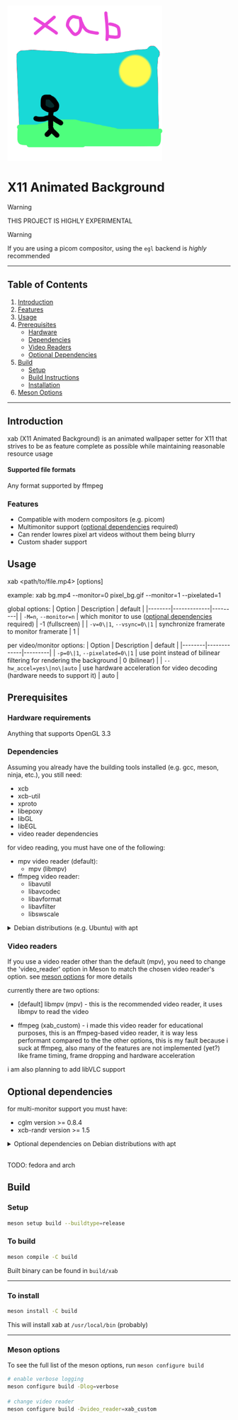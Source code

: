 <img src="res/logo.webp" alt="logo" style="width:25em;"/>

# __X11 Animated Background__

> [!WARNING]
> THIS PROJECT IS HIGHLY EXPERIMENTAL

> [!WARNING]
> If you are using a picom compositor, using the `egl` backend is *highly* recommended

---

## Table of Contents
1. [Introduction](#introduction)
2. [Features](#features)
3. [Usage](#usage)
4. [Prerequisites](#prerequisites)
   - [Hardware](#hardware-requirements)
   - [Dependencies](#dependencies)
   - [Video Readers](#video-readers)
   - [Optional Dependencies](#optional-dependencies)
5. [Build](#build)
   - [Setup](#setup)
   - [Build Instructions](#to-build)
   - [Installation](#to-install)
7. [Meson Options](#meson-options)
<!-- ill do them later -->
<!-- 8. [Contributing](#contributing) -->
<!-- 9. [License](#license) -->

---

## Introduction
xab (X11 Animated Background) is an animated wallpaper setter for X11 that
strives to be as feature complete as possible while maintaining reasonable resource usage
<!-- TODO: video -->

#### Supported file formats
Any format supported by ffmpeg

### Features
- Compatible with modern compositors (e.g. picom)
- Multimonitor support ([optional dependencies](#optional-dependencies) required)
- Can render lowres pixel art videos without them being blurry
- Custom shader support

## Usage
xab \<path/to/file.mp4> \[options]

example:
xab bg.mp4 --monitor=0 pixel_bg.gif --monitor=1 --pixelated=1

global options:
| Option | Description | default |
|--------|-------------|---------|
| `-M=n`, `--monitor=n` | which monitor to use ([optional dependencies](#optional-dependencies) required) | -1 (fullscreen) |
| `-v=0\|1`, `--vsync=0\|1` | synchronize framerate to monitor framerate | 1 |
<!-- | `--max_framerate=0\|n` | limit framerate to n fps (overrides vsync) | 0 | -->

per video/monitor options:
| Option | Description | default |
|--------|-------------|---------|
| `-p=0\|1`, `--pixelated=0\|1` | use point instead of bilinear filtering for rendering the background | 0 (bilinear) |
| `--hw_accel=yes\|no\|auto` | use hardware acceleration for video decoding (hardware needs to support it) | auto |
<!-- TODO (not implemented yet)-->
<!-- * -x, --offset_x=n    | offset wallpaper x coordinate (default: 0) -->
<!-- * -y, --offset_y=n    | offset wallpaper y coordinate (default: 0) -->

## Prerequisites

### Hardware requirements
Anything that supports OpenGL 3.3

### Dependencies

Assuming you already have the building tools installed (e.g. gcc, meson, ninja, etc.), you still need:
* xcb
* xcb-util
* xproto
* libepoxy
* libGL
* libEGL
* video reader dependencies

for video reading, you must have one of the following:
- mpv video reader (default):
    * mpv (libmpv)
- ffmpeg video reader:
    * libavutil
    * libavcodec
    * libavformat
    * libavfilter
    * libswscale

<details>
<summary>Debian distributions (e.g. Ubuntu) with apt</summary>

```sh
sudo apt-get install libepoxy-dev libxcb1-dev libxcb-util0-dev x11proto-dev \
    libgl1-mesa-dev libegl1-mesa-dev

# mpv video reader:
sudo apt-get install libmpv-dev

# ffmpeg video reader:
sudo apt-get install libavcodec-dev libavformat-dev libavfilter-dev \
    libavutil-dev libswresample-dev libswscale-dev
```

</details>


### Video readers

If you use a video reader other than the default (mpv), you need to change the 'video_reader' option in Meson to match the chosen video reader's option. see [meson options](#meson-options) for more details

currently there are two options:

* \[default] libmpv (mpv) - this is the recommended video reader, it uses libmpv to read the video

* ffmpeg (xab_custom) -
i made this video reader for educational purposes,
this is an ffmpeg-based video reader, it is way less performant compared to the the other options,
this is my fault because i suck at ffmpeg,
also many of the features are not implemented (yet?) like frame timing,
frame dropping and hardware acceleration

i am also planning to add libVLC support

## Optional dependencies

for multi-monitor support you must have:
* cglm version >= 0.8.4
* xcb-randr version >= 1.5


<details>
<summary>Optional dependencies on Debian distributions with apt</summary>

```sh
# xcb-randr
sudo apt-get install libxcb-randr-dev

# cglm
sudo apt-get install libcglm-dev
```


</details>

<br>

TODO: fedora and arch <!-- maybe -->

## Build

### Setup
```sh
meson setup build --buildtype=release
```

### To build
```sh
meson compile -C build
```
Built binary can be found in `build/xab`

---

### To install
```sh
meson install -C build
```
This will install xab at `/usr/local/bin` (probably)


---

### Meson options
To see the full list of the meson options, run `meson configure build`

```sh
# enable verbose logging
meson configure build -Dlog=verbose

# change video reader
meson configure build -Dvideo_reader=xab_custom
```
